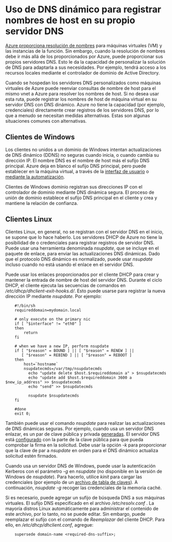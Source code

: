 <properties
   pageTitle="Uso de DNS dinámico para registrar nombres de host"
   description="Esta página ofrece detalles sobre cómo configurar el DNS dinámico para registrar los nombres de host en sus propios servidores DNS."
   services="dns"
   documentationCenter="na"
   authors="GarethBradshawMSFT"
   manager="carmonm"
   editor="" />
<tags
   ms.service="dns"
   ms.devlang="na"
   ms.topic="article"
   ms.tgt_pltfrm="na"
   ms.workload="infrastructure-services"
   ms.date="08/31/2016"
   ms.author="sewhee" />

# <a name="using-dynamic-dns-to-register-hostnames-in-your-own-dns-server"></a>Uso de DNS dinámico para registrar nombres de host en su propio servidor DNS

[Azure proporciona resolución de nombres](virtual-networks-name-resolution-for-vms-and-role-instances.md) para máquinas virtuales (VM) y las instancias de la función. Sin embargo, cuando la resolución de nombres debe ir más allá de los proporcionados por Azure, puede proporcionar sus propios servidores DNS. Esto le da la capacidad de personalizar la solución de DNS para adaptarla a sus necesidades. Por ejemplo, tendrá acceso a los recursos locales mediante el controlador de dominio de Active Directory.

Cuando se hospedan los servidores DNS personalizados como máquinas virtuales de Azure puede reenviar consultas de nombre de host para el mismo vnet a Azure para resolver los nombres de host. Si no desea usar esta ruta, puede registrar los nombres de host de máquina virtual en su servidor DNS con DNS dinámico.  Azure no tiene la capacidad (por ejemplo, credenciales) directamente crear registros de los servidores DNS, por lo que a menudo se necesitan medidas alternativas. Estas son algunas situaciones comunes con alternativas.

## <a name="windows-clients"></a>Clientes de Windows

Los clientes no unidos a un dominio de Windows intentan actualizaciones de DNS dinámico (DDNS) no seguras cuando inicia, o cuando cambia su dirección IP. El nombre DNS es el nombre de host más el sufijo DNS principal. Azure deja en blanco el sufijo DNS principal, pero puede establecer en la máquina virtual, a través de la [interfaz de usuario](https://technet.microsoft.com/library/cc794784.aspx) o [mediante la automatización](https://social.technet.microsoft.com/forums/windowsserver/3720415a-6a9a-4bca-aa2a-6df58a1a47d7/change-primary-dns-suffix).

Clientes de Windows dominio registran sus direcciones IP con el controlador de dominio mediante DNS dinámica segura. El proceso de unión de dominio establece el sufijo DNS principal en el cliente y crea y mantiene la relación de confianza.

## <a name="linux-clients"></a>Clientes Linux

Clientes Linux, en general, no se registran con el servidor DNS en el inicio, se supone que lo hace haberlo. Los servidores DHCP de Azure no tiene la posibilidad de o credenciales para registrar registros de servidor DNS.  Puede usar una herramienta denominada *nsupdate*, que se incluye en el paquete de enlace, para enviar las actualizaciones DNS dinámicas. Dado que el protocolo DNS dinámico es normalizado, puede usar *nsupdate* incluso cuando no está usando el enlace en el servidor DNS.

Puede usar los enlaces proporcionados por el cliente DHCP para crear y mantener la entrada de nombre de host del servidor DNS. Durante el ciclo DHCP, el cliente ejecuta las secuencias de comandos en */etc/dhcp/dhclient-exit-hooks.d/*. Esto puede usarse para registrar la nueva dirección IP mediante *nsupdate*. Por ejemplo:

        #!/bin/sh
        requireddomain=mydomain.local

        # only execute on the primary nic
        if [ "$interface" != "eth0" ]
        then
            return
        fi

        # when we have a new IP, perform nsupdate
        if [ "$reason" = BOUND ] || [ "$reason" = RENEW ] ||
           [ "$reason" = REBIND ] || [ "$reason" = REBOOT ]
        then
            host=`hostname`
            nsupdatecmds=/var/tmp/nsupdatecmds
              echo "update delete $host.$requireddomain a" > $nsupdatecmds
              echo "update add $host.$requireddomain 3600 a $new_ip_address" >> $nsupdatecmds
              echo "send" >> $nsupdatecmds

              nsupdate $nsupdatecmds
        fi

        #done
        exit 0;

También puede usar el comando *nsupdate* para realizar las actualizaciones de DNS dinámicas seguras. Por ejemplo, cuando usa un servidor DNS enlazar, es un par de clave pública y privada [generadas](http://linux.yyz.us/nsupdate/).  El servidor DNS está [configurado](http://linux.yyz.us/dns/ddns-server.html) con la parte de la clave pública para que pueda comprobar la firma en la solicitud. Debe usar la opción *-k* para proporcionar que la clave de par a *nsupdate* en orden para el DNS dinámico actualiza solicitud estén firmados.

Cuando usa un servidor DNS de Windows, puede usar la autenticación Kerberos con el parámetro *-g* en *nsupdate* (no disponible en la versión de Windows de *nsupdate*). Para hacerlo, utilice *kinit* para cargar las credenciales (por ejemplo de un [archivo de tabla de claves](http://www.itadmintools.com/2011/07/creating-kerberos-keytab-files.html)). A continuación, *nsupdate -g* recoger las credenciales de la memoria caché.

Si es necesario, puede agregar un sufijo de búsqueda DNS a sus máquinas virtuales. El sufijo DNS especificado en el archivo */etc/resolv.conf* . La mayoría distros Linux automáticamente para administrar el contenido de este archivo, por lo tanto, no se puede editar. Sin embargo, puede reemplazar el sufijo con el comando de *Reemplazar* del cliente DHCP. Para ello, en */etc/dhcp/dhclient.conf*, agregue:

        supersede domain-name <required-dns-suffix>;

